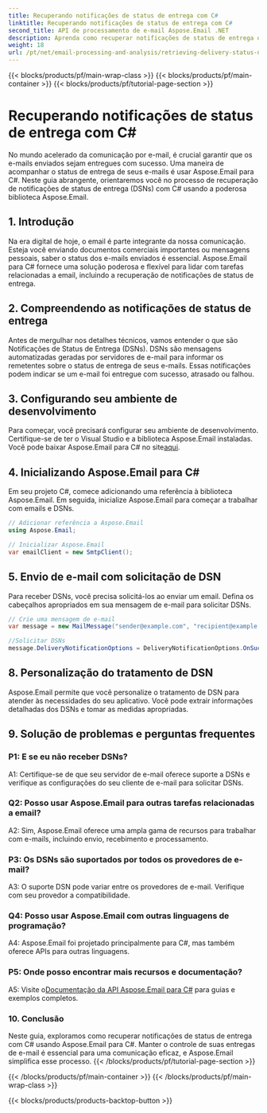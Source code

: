 ```yaml
---
title: Recuperando notificações de status de entrega com C#
linktitle: Recuperando notificações de status de entrega com C#
second_title: API de processamento de e-mail Aspose.Email .NET
description: Aprenda como recuperar notificações de status de entrega de e-mail usando C# e Aspose.Email para .NET.
weight: 18
url: /pt/net/email-processing-and-analysis/retrieving-delivery-status-notifications-with-csharp/
---
```


{{< blocks/products/pf/main-wrap-class >}}
{{< blocks/products/pf/main-container >}}
{{< blocks/products/pf/tutorial-page-section >}}

# Recuperando notificações de status de entrega com C#


No mundo acelerado da comunicação por e-mail, é crucial garantir que os e-mails enviados sejam entregues com sucesso. Uma maneira de acompanhar o status de entrega de seus e-mails é usar Aspose.Email para C#. Neste guia abrangente, orientaremos você no processo de recuperação de notificações de status de entrega (DSNs) com C# usando a poderosa biblioteca Aspose.Email.

## 1. Introdução

Na era digital de hoje, o email é parte integrante da nossa comunicação. Esteja você enviando documentos comerciais importantes ou mensagens pessoais, saber o status dos e-mails enviados é essencial. Aspose.Email para C# fornece uma solução poderosa e flexível para lidar com tarefas relacionadas a email, incluindo a recuperação de notificações de status de entrega.

## 2. Compreendendo as notificações de status de entrega

Antes de mergulhar nos detalhes técnicos, vamos entender o que são Notificações de Status de Entrega (DSNs). DSNs são mensagens automatizadas geradas por servidores de e-mail para informar os remetentes sobre o status de entrega de seus e-mails. Essas notificações podem indicar se um e-mail foi entregue com sucesso, atrasado ou falhou.

## 3. Configurando seu ambiente de desenvolvimento

 Para começar, você precisará configurar seu ambiente de desenvolvimento. Certifique-se de ter o Visual Studio e a biblioteca Aspose.Email instaladas. Você pode baixar Aspose.Email para C# no site[aqui](https://www.aspose.com/downloads/email/net).

## 4. Inicializando Aspose.Email para C#

Em seu projeto C#, comece adicionando uma referência à biblioteca Aspose.Email. Em seguida, inicialize Aspose.Email para começar a trabalhar com emails e DSNs.

```csharp
// Adicionar referência a Aspose.Email
using Aspose.Email;

// Inicializar Aspose.Email
var emailClient = new SmtpClient();
```

## 5. Envio de e-mail com solicitação de DSN

Para receber DSNs, você precisa solicitá-los ao enviar um email. Defina os cabeçalhos apropriados em sua mensagem de e-mail para solicitar DSNs.

```csharp
// Crie uma mensagem de e-mail
var message = new MailMessage("sender@example.com", "recipient@example.com", "Subject", "Body");

//Solicitar DSNs
message.DeliveryNotificationOptions = DeliveryNotificationOptions.OnSuccess | DeliveryNotificationOptions.OnFailure;
```


## 8. Personalização do tratamento de DSN

Aspose.Email permite que você personalize o tratamento de DSN para atender às necessidades do seu aplicativo. Você pode extrair informações detalhadas dos DSNs e tomar as medidas apropriadas.

## 9. Solução de problemas e perguntas frequentes

### P1: E se eu não receber DSNs?
A1: Certifique-se de que seu servidor de e-mail oferece suporte a DSNs e verifique as configurações do seu cliente de e-mail para solicitar DSNs.

### Q2: Posso usar Aspose.Email para outras tarefas relacionadas a email?
A2: Sim, Aspose.Email oferece uma ampla gama de recursos para trabalhar com e-mails, incluindo envio, recebimento e processamento.

### P3: Os DSNs são suportados por todos os provedores de e-mail?
A3: O suporte DSN pode variar entre os provedores de e-mail. Verifique com seu provedor a compatibilidade.

### Q4: Posso usar Aspose.Email com outras linguagens de programação?
A4: Aspose.Email foi projetado principalmente para C#, mas também oferece APIs para outras linguagens.

### P5: Onde posso encontrar mais recursos e documentação?
 A5: Visite o[Documentação da API Aspose.Email para C#](https://reference.aspose.com/email/net/) para guias e exemplos completos.

### 10. Conclusão

Neste guia, exploramos como recuperar notificações de status de entrega com C# usando Aspose.Email para C#. Manter o controle de suas entregas de e-mail é essencial para uma comunicação eficaz, e Aspose.Email simplifica esse processo.
{{< /blocks/products/pf/tutorial-page-section >}}

{{< /blocks/products/pf/main-container >}}
{{< /blocks/products/pf/main-wrap-class >}}

{{< blocks/products/products-backtop-button >}}
